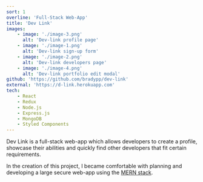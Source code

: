 ```yaml
---
sort: 1
overline: 'Full-Stack Web-App'
title: 'Dev Link'
images:
    - image: './image-3.png'
      alt: 'Dev-link profile page'
    - image: './image-1.png'
      alt: 'Dev-link sign-up form'
    - image: './image-2.png'
      alt: 'Dev-link developers page'
    - image: './image-4.png'
      alt: 'Dev-link portfolio edit modal'
github: 'https://github.com/bradypp/dev-link'
external: 'https://d-link.herokuapp.com'
tech:
    - React
    - Redux
    - Node.js
    - Express.js
    - MongoDB
    - Styled Components
---
```


Dev Link is a full-stack web-app which allows developers to create a profile, showcase their abilities and quickly find other developers that fit certain requirements.

In the creation of this project, I became comfortable with planning and developing a large secure web-app using the [MERN stack](https://www.mongodb.com/mern-stack).
